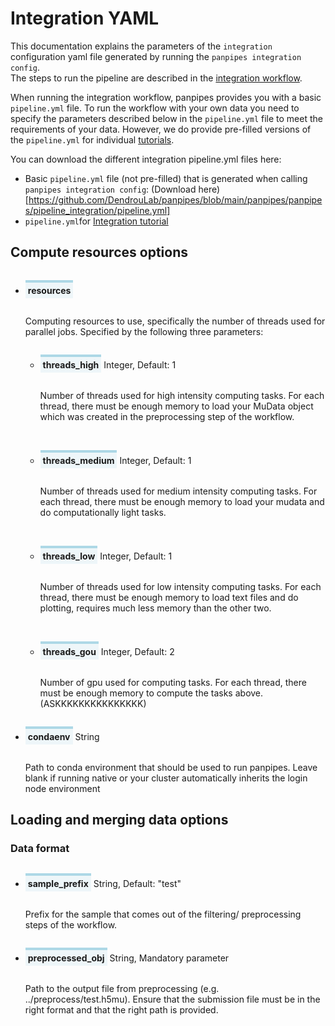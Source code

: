 <style>
  .parameter {
    border-top: 4px solid lightblue;
    background-color: rgba(173, 216, 230, 0.2);
    padding: 4px;
    display: inline-block;
    font-weight: bold;
  }
</style>

# Integration YAML 

This documentation explains the parameters of the `integration` configuration yaml file generated by running the `panpipes integration config`.<br> The steps to run the pipeline are described in the [integration workflow](docs/workflows/integration.md). 

When running the integration workflow, panpipes provides you with a basic `pipeline.yml` file. To run the workflow with your own data you need to specify the parameters described below in the `pipeline.yml` file to meet the requirements of your data. However, we do provide pre-filled versions of the `pipeline.yml` for individual [tutorials](https://panpipes-pipelines.readthedocs.io/en/latest/tutorials/index.html).

You can download the different integration pipeline.yml files here:
- Basic `pipeline.yml` file (not pre-filled) that is generated when calling `panpipes integration config`: (Download here)[https://github.com/DendrouLab/panpipes/blob/main/panpipes/panpipes/pipeline_integration/pipeline.yml]
- `pipeline.yml`for [Integration tutorial](https://panpipes-tutorials.readthedocs.io/en/latest/uni_multi_integration/pipeline_yml.html)


## Compute resources options

* <p class="parameter">resources</p>
  
    Computing resources to use, specifically the number of threads used for parallel jobs.
    Specified by the following three parameters:

  - <p class="parameter">threads_high</p> Integer, Default: 1
        <p>Number of threads used for high intensity computing tasks. 
        For each thread, there must be enough memory to load your MuData object which was created in the preprocessing step of the workflow.
        </p><br>
  
  - <p class="parameter">threads_medium</p> Integer, Default: 1
        <p>Number of threads used for medium intensity computing tasks.
        For each thread, there must be enough memory to load your mudata and do computationally light tasks.
        </p><br>
  
  - <p class="parameter">threads_low</p> Integer, Default: 1
  	    <p>Number of threads used for low intensity computing tasks.
        For each thread, there must be enough memory to load text files and do plotting, requires much less memory than the other two.
        </p><br>

  - <p class="parameter">threads_gou</p> Integer, Default: 2
        <p>Number of gpu used for computing tasks.
        For each thread, there must be enough memory to compute the tasks above. (ASKKKKKKKKKKKKKKK)

* <p class="parameter">condaenv</p> String
  
    Path to conda environment that should be used to run panpipes.
    Leave blank if running native or your cluster automatically inherits the login node environment

## Loading and merging data options
### Data format


* <p class="parameter">sample_prefix</p> String, Default: "test"
    
    Prefix for the sample that comes out of the filtering/ preprocessing steps of the workflow.

* <p class="parameter">preprocessed_obj</p> String, Mandatory parameter
    
    Path to the output file from preprocessing (e.g. ../preprocess/test.h5mu).
    Ensure that the submission file must be in the right format and that the right path is provided. 

